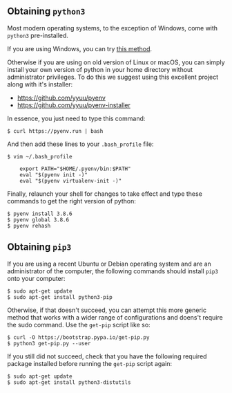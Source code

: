 ## Obtaining `python3`

Most modern operating systems, to the exception of Windows, come with `python3` pre-installed.

If you are using Windows, you can try [this method](https://lmgtfy.com/?q=install+python3+on+windows).

Otherwise if you are using on old version of Linux or macOS, you can simply install your own version of python in your home directory without administrator privileges. To do this we suggest using this excellent project along with it's installer:

* https://github.com/yyuu/pyenv
* https://github.com/yyuu/pyenv-installer

In essence, you just need to type this command:

    $ curl https://pyenv.run | bash

And then add these lines to your ``.bash_profile`` file:

    $ vim ~/.bash_profile

        export PATH="$HOME/.pyenv/bin:$PATH"
        eval "$(pyenv init -)"
        eval "$(pyenv virtualenv-init -)"

Finally, relaunch your shell for changes to take effect and type these commands to get the right version of python:

    $ pyenv install 3.8.6
    $ pyenv global 3.8.6
    $ pyenv rehash

## Obtaining `pip3`

If you are using a recent Ubuntu or Debian operating system and are an administrator of the computer, the following commands should install `pip3` onto your computer:

    $ sudo apt-get update
    $ sudo apt-get install python3-pip

Otherwise, if that doesn't succeed, you can attempt this more generic method that works with a wider range of configurations and doens't require the sudo command. Use the `get-pip` script like so:

    $ curl -O https://bootstrap.pypa.io/get-pip.py
    $ python3 get-pip.py --user

If you still did not succeed, check that you have the following required package installed before running the `get-pip` script again:

    $ sudo apt-get update
    $ sudo apt-get install python3-distutils
